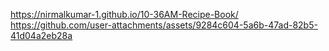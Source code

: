 https://nirmalkumar-1.github.io/10-36AM-Recipe-Book/
https://github.com/user-attachments/assets/9284c604-5a6b-47ad-82b5-41d04a2eb28a


